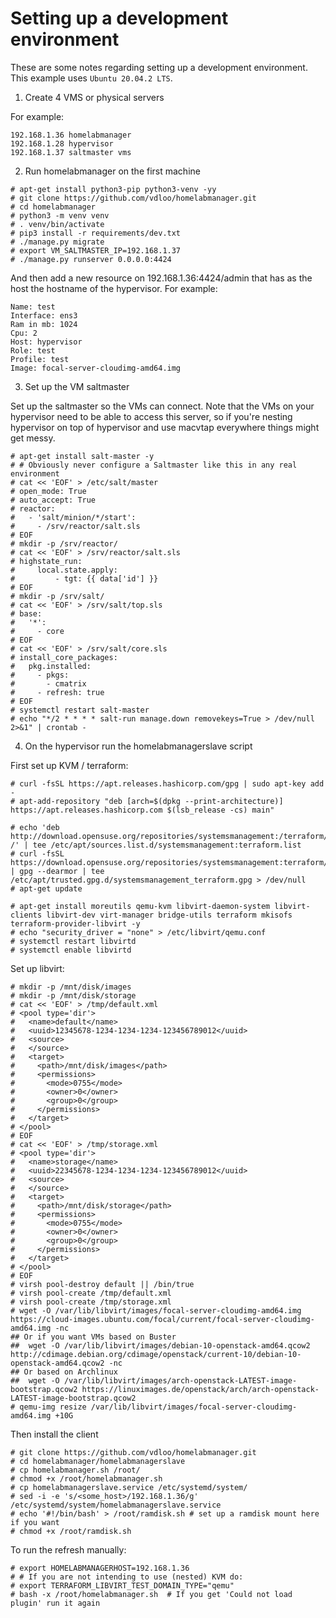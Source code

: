 # Setting up a development environment

These are some notes regarding setting up a development environment. This example uses `Ubuntu 20.04.2 LTS`.

1. Create 4 VMS or physical servers

For example:
```
192.168.1.36 homelabmanager
192.168.1.28 hypervisor
192.168.1.37 saltmaster vms
```

2. Run homelabmanager on the first machine

```
# apt-get install python3-pip python3-venv -yy
# git clone https://github.com/vdloo/homelabmanager.git
# cd homelabmanager
# python3 -m venv venv
# . venv/bin/activate
# pip3 install -r requirements/dev.txt
# ./manage.py migrate
# export VM_SALTMASTER_IP=192.168.1.37
# ./manage.py runserver 0.0.0.0:4424
```

And then add a new resource on 192.168.1.36:4424/admin that has as the host the hostname of the hypervisor. For example:
```
Name: test
Interface: ens3
Ram in mb: 1024
Cpu: 2
Host: hypervisor
Role: test
Profile: test
Image: focal-server-cloudimg-amd64.img
```
3. Set up the VM saltmaster

Set up the saltmaster so the VMs can connect. Note that the VMs on your hypervisor need to be able to access this server, so if you're nesting hypervisor on top of hypervisor and use macvtap everywhere things might get messy.
```
# apt-get install salt-master -y
# # Obviously never configure a Saltmaster like this in any real environment
# cat << 'EOF' > /etc/salt/master
# open_mode: True
# auto_accept: True
# reactor:
#   - 'salt/minion/*/start':
#     - /srv/reactor/salt.sls
# EOF
# mkdir -p /srv/reactor/
# cat << 'EOF' > /srv/reactor/salt.sls
# highstate_run:
#     local.state.apply:
#         - tgt: {{ data['id'] }}
# EOF
# mkdir -p /srv/salt/
# cat << 'EOF' > /srv/salt/top.sls
# base:
#   '*':
#     - core
# EOF
# cat << 'EOF' > /srv/salt/core.sls
# install_core_packages:
#   pkg.installed:
#     - pkgs:
#       - cmatrix
#     - refresh: true
# EOF
# systemctl restart salt-master
# echo "*/2 * * * * salt-run manage.down removekeys=True > /dev/null 2>&1" | crontab -
```


4. On the hypervisor run the homelabmanagerslave script

First set up KVM / terraform:
```
# curl -fsSL https://apt.releases.hashicorp.com/gpg | sudo apt-key add -
# apt-add-repository "deb [arch=$(dpkg --print-architecture)] https://apt.releases.hashicorp.com $(lsb_release -cs) main"

# echo 'deb http://download.opensuse.org/repositories/systemsmanagement:/terraform/Ubuntu_20.04/ /' | tee /etc/apt/sources.list.d/systemsmanagement:terraform.list
# curl -fsSL https://download.opensuse.org/repositories/systemsmanagement:terraform/Ubuntu_20.04/Release.key | gpg --dearmor | tee /etc/apt/trusted.gpg.d/systemsmanagement_terraform.gpg > /dev/null
# apt-get update

# apt-get install moreutils qemu-kvm libvirt-daemon-system libvirt-clients libvirt-dev virt-manager bridge-utils terraform mkisofs terraform-provider-libvirt -y
# echo "security_driver = "none" > /etc/libvirt/qemu.conf
# systemctl restart libvirtd
# systemctl enable libvirtd
```

Set up libvirt:
```
# mkdir -p /mnt/disk/images
# mkdir -p /mnt/disk/storage
# cat << 'EOF' > /tmp/default.xml
# <pool type='dir'>
#   <name>default</name>
#   <uuid>12345678-1234-1234-1234-123456789012</uuid>
#   <source>
#   </source>
#   <target>
#     <path>/mnt/disk/images</path>
#     <permissions>
#       <mode>0755</mode>
#       <owner>0</owner>
#       <group>0</group>
#     </permissions>
#   </target>
# </pool>
# EOF
# cat << 'EOF' > /tmp/storage.xml
# <pool type='dir'>
#   <name>storage</name>
#   <uuid>22345678-1234-1234-1234-123456789012</uuid>
#   <source>
#   </source>
#   <target>
#     <path>/mnt/disk/storage</path>
#     <permissions>
#       <mode>0755</mode>
#       <owner>0</owner>
#       <group>0</group>
#     </permissions>
#   </target>
# </pool>
# EOF
# virsh pool-destroy default || /bin/true
# virsh pool-create /tmp/default.xml
# virsh pool-create /tmp/storage.xml
# wget -O /var/lib/libvirt/images/focal-server-cloudimg-amd64.img https://cloud-images.ubuntu.com/focal/current/focal-server-cloudimg-amd64.img -nc
## Or if you want VMs based on Buster
##  wget -O /var/lib/libvirt/images/debian-10-openstack-amd64.qcow2 http://cdimage.debian.org/cdimage/openstack/current-10/debian-10-openstack-amd64.qcow2 -nc
## Or based on Archlinux
##  wget -O /var/lib/libvirt/images/arch-openstack-LATEST-image-bootstrap.qcow2 https://linuximages.de/openstack/arch/arch-openstack-LATEST-image-bootstrap.qcow2
# qemu-img resize /var/lib/libvirt/images/focal-server-cloudimg-amd64.img +10G
```

Then install the client
```
# git clone https://github.com/vdloo/homelabmanager.git
# cd homelabmanager/homelabmanagerslave
# cp homelabmanager.sh /root/
# chmod +x /root/homelabmanager.sh
# cp homelabmanagerslave.service /etc/systemd/system/
# sed -i -e 's/<some_host>/192.168.1.36/g' /etc/systemd/system/homelabmanagerslave.service
# echo '#!/bin/bash' > /root/ramdisk.sh # set up a ramdisk mount here if you want
# chmod +x /root/ramdisk.sh
```

To run the refresh manually:
```
# export HOMELABMANAGERHOST=192.168.1.36
# # If you are not intending to use (nested) KVM do: 
# export TERRAFORM_LIBVIRT_TEST_DOMAIN_TYPE="qemu"
# bash -x /root/homelabmanager.sh  # If you get 'Could not load plugin' run it again
```
